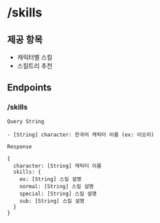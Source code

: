 # /skills
## 제공 항목
- 캐릭터별 스킬
- 스킬트리 추천
## Endpoints
### /skills
```
Query String

- [String] character: 한국어 캐릭터 이름 (ex: 이오리)
```
```
Response

{
  character: [String] 캐릭터 이름
  skills: {
    ex: [String] 스킬 설명
    normal: [String] 스킬 설명
    special: [String] 스킬 설명
    sub: [String] 스킬 설명
  }
}
```